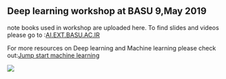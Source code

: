 ## Deep learning workshop at BASU 9,May 2019

note books used in workshop are uploaded here.
To find slides and videos please go to :[AI.EXT.BASU.AC.IR](http://ai.ext.basu.ac.ir)

For more resources on Deep learning and Machine learning please check out:[Jump start machine learning](https://github.com/Moeinh77/jump-start-machine-learning)

![](http://www.mediafire.com/view/ny0jhnn4i3e5rz6/Screenshot%20from%202019-05-11%2009-41-33.png)
